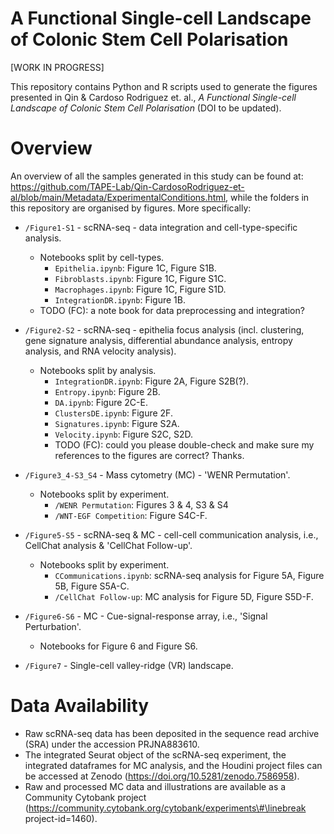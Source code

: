 # A Functional Single-cell Landscape of Colonic Stem Cell Polarisation

[WORK IN PROGRESS]

This repository contains Python and R scripts used to generate the figures presented in Qin & Cardoso Rodriguez et. al., _A Functional Single-cell Landscape of Colonic Stem Cell Polarisation_ (DOI to be updated).

# Overview

An overview of all the samples generated in this study can be found at: <https://github.com/TAPE-Lab/Qin-CardosoRodriguez-et-al/blob/main/Metadata/ExperimentalConditions.html>, while the folders in this repository are organised by figures. More specifically:

- `/Figure1-S1` - scRNA-seq - data integration and cell-type-specific analysis.

  - Notebooks split by cell-types.
    - `Epithelia.ipynb`: Figure 1C, Figure S1B.
    - `Fibroblasts.ipynb`: Figure 1C, Figure S1C.
    - `Macrophages.ipynb`: Figure 1C, Figure S1D.
    - `IntegrationDR.ipynb`: Figure 1B.
  - TODO (FC): a note book for data preprocessing and integration?

- `/Figure2-S2` - scRNA-seq - epithelia focus analysis (incl. clustering, gene signature analysis, differential abundance analysis, entropy analysis, and RNA velocity analysis).

  - Notebooks split by analysis.
    - `IntegrationDR.ipynb`: Figure 2A, Figure S2B(?).
    - `Entropy.ipynb`: Figure 2B.
    - `DA.ipynb`: Figure 2C-E.
    - `ClustersDE.ipynb`: Figure 2F.
    - `Signatures.ipynb`: Figure S2A.
    - `Velocity.ipynb`: Figure S2C, S2D.
    - TODO (FC): could you please double-check and make sure my references to the figures are correct? Thanks.

- `/Figure3_4-S3_S4` - Mass cytometry (MC) - 'WENR Permutation'.

  - Notebooks split by experiment.
    - `/WENR Permutation`: Figures 3 & 4, S3 & S4
    - `/WNT-EGF Competition`: Figure S4C-F.

- `/Figure5-S5` - scRNA-seq & MC - cell-cell communication analysis, i.e., CellChat analysis & 'CellChat Follow-up'.

  - Notebooks split by experiment.
    - `CCommunications.ipynb`: scRNA-seq analysis for Figure 5A, Figure 5B, Figure S5A-C.
    - `/CellChat Follow-up`: MC analysis for Figure 5D, Figure S5D-F.

- `/Figure6-S6` - MC - Cue-signal-response array, i.e., 'Signal Perturbation'.

  - Notebooks for Figure 6 and Figure S6.

- `/Figure7` - Single-cell valley-ridge (VR) landscape.

# Data Availability

- Raw scRNA-seq data has been deposited in the sequence read archive (SRA) under the accession PRJNA883610.
- The integrated Seurat object of the scRNA-seq experiment, the integrated dataframes for MC analysis, and the Houdini project files can be accessed at Zenodo (<https://doi.org/10.5281/zenodo.7586958>).
- Raw and processed MC data and illustrations are available as a Community Cytobank project (<https://community.cytobank.org/cytobank/experiments\#\linebreak> project-id=1460).
